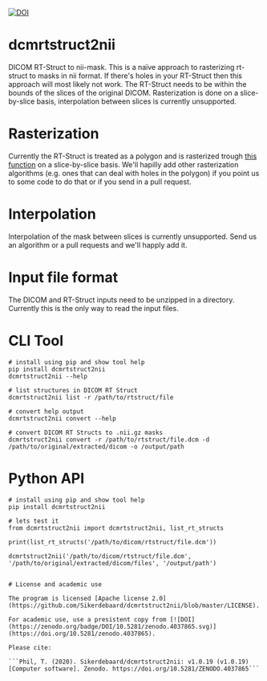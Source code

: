 [![DOI](https://zenodo.org/badge/166835376.svg)](https://zenodo.org/badge/latestdoi/166835376)

# dcmrtstruct2nii
DICOM RT-Struct to nii-mask. This is a naïve approach to rasterizing rt-struct to masks in nii format. If there's holes in your RT-Struct then this approach will most likely not work. The RT-Struct needs to be within the bounds of the slices of the original DICOM. Rasterization is done on a slice-by-slice basis, interpolation between slices is currently unsupported.

# Rasterization
Currently the RT-Struct is treated as a polygon and is rasterized trough [this function](https://github.com/Sikerdebaard/dcmrtstruct2nii/blob/master/dcmrtstruct2nii/adapters/convert/rtstructcontour2mask.py#L10) on a slice-by-slice basis. We'll hapilly add other rasterization algorithms (e.g. ones that can deal with holes in the polygon) if you point us to some code to do that or if you send in a pull request.

# Interpolation
Interpolation of the mask between slices is currently unsupported. Send us an algorithm or a pull requests and we'll happly add it.

# Input file format
The DICOM and RT-Struct inputs need to be unzipped in a directory. Currently this is the only way to read the input files.

# CLI Tool
```
# install using pip and show tool help
pip install dcmrtstruct2nii
dcmrtstruct2nii --help

# list structures in DICOM RT Struct
dcmrtstruct2nii list -r /path/to/rtstruct/file

# convert help output
dcmrtstruct2nii convert --help

# convert DICOM RT Structs to .nii.gz masks
dcmrtstruct2nii convert -r /path/to/rtstruct/file.dcm -d /path/to/original/extracted/dicom -o /output/path
```

# Python API
```
# install using pip and show tool help
pip install dcmrtstruct2nii
```

```
# lets test it
from dcmrtstruct2nii import dcmrtstruct2nii, list_rt_structs

print(list_rt_structs('/path/to/dicom/rtstruct/file.dcm'))

dcmrtstruct2nii('/path/to/dicom/rtstruct/file.dcm', '/path/to/original/extracted/dicom/files', '/output/path')


# License and academic use

The program is licensed [Apache license 2.0](https://github.com/Sikerdebaard/dcmrtstruct2nii/blob/master/LICENSE).

For academic use, use a presistent copy from [![DOI](https://zenodo.org/badge/DOI/10.5281/zenodo.4037865.svg)](https://doi.org/10.5281/zenodo.4037865). 

Please cite:

```Phil, T. (2020). Sikerdebaard/dcmrtstruct2nii: v1.0.19 (v1.0.19) [Computer software]. Zenodo. https://doi.org/10.5281/ZENODO.4037865```
